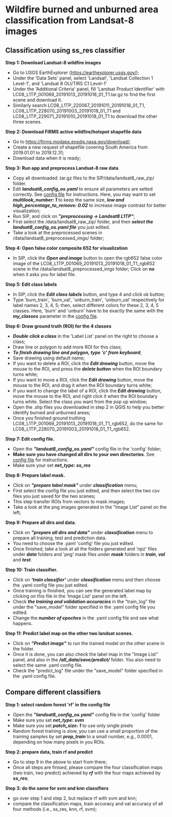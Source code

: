 # Wildfire burned and unburned area classification from Landsat-8 images
## Classification using ss_res classifier

**Step 1: Download Landsat-8 wildfire images**
- Go to USGS EarthExplorer (https://earthexplorer.usgs.gov/);
- Under the 'Data Sets' panel, select 'Landsat', 'Landsat Collection 1 Level-1', and 'Landsat 8 OLI/TIRS C1 Level-1'
- Under the 'Additional Criteria' panel, fill 'Landsat Product Identifier' with LC08_L1TP_001069_20191013_20191018_01_T1.tar.gz to find the first scene and download it. 
- Similarly search LC08_L1TP_220067_20191011_20191018_01_T1, LC08_L1TP_228070_20191003_20191018_01_T1 and LC08_L1TP_229071_20191010_20191018_01_T1 to download the other three scenes. 

**Step 2: Download FIRMS active wildfire/hotspot shapefile data**
- Go to https://firms.modaps.eosdis.nasa.gov/download/;
- Create a new request of shapefile covering South America from 2019.01.01 to 2019.12.31; 
- Download data when it is ready;

**Step 3: Run app and preprocess Landsat-8 raw data** 
- Copy all downloaded .tar.gz files to the SIP/data/landsat8_raw_zip/ folder. 
- Edit ***landsat8_config_os.yaml*** to ensure all parameters are setted correctly. See [config file](config_file.md) for instructions. Here, you may want to set ***multilook_number: 1*** to keep the same size, ***low and high_percentage_to_remove: 0.02*** to increase image contrast for better visualization;
- Run SIP, and click on ***"preprocessing -> Landsat8 L1TP"***;
- First select the /data/landsat8_raw_zip/ folder, and then ***select the landsat8_config_os.yaml file*** you just edited. 
- Take a look at the preprocessed scenes in /data/landsat8_preprocessed_imgs/ folder;

**Step 4: Open false color composite 652 for visualization**
- In SIP, click the ***Open and image*** button to open the rgb652 false color image of the LC08_L1TP_001069_20191013_20191018_01_T1_rgb652 scene in the /data/landsat8_preprocessed_imgs folder; Click on ***no*** when it asks you for label file. 


**Step 5: Edit class labels**
- In SIP, click the ***Edit class labels*** button, and type 4 and click ok button; 
- Type 'burn_train', 'burn_val', 'unburn_train', 'unburn_val' respectively for label names 2, 3, 4, 5; then, select different colors for these 2, 3, 4, 5 classes. Here, 'burn' and 'unburn' have to be exactly the same with the ***my_classes*** parameter in the [config file](config_file.md). 

**Step 6: Draw ground truth (ROI) for the 4 classes**  
- ***Double click a class*** in the 'Label List' panel on the right to choose a class; 
- Draw line or polygon to add more ROI for this class;
- ***To finish drawing line and polygon, type 'c' from keyboard***;
- Save drawing using default name;
- If you want to delete a ROI, click the ***Edit drawing*** button, move the mouse to the ROI, and press the ***delete button*** when the ROI boundary turns white;
- If you want to move a ROI, click the ***Edit drawing*** button, move the mouse to the ROI, and drag it when the ROI boundary turns white; 
- If you want to change the label of a ROI, click the ***Edit drawing*** button, move the mouse to the ROI, and right click it when the ROI boundary turns white. Select the class you want from the pop up window;
- Open the .shp files you downloaded in step 2 in QGIS to help you better identify burned and unburned areas;
- Once you finished ground truthing LC08_L1TP_001069_20191013_20191018_01_T1_rgb652, do the same for LC08_L1TP_228070_20191003_20191018_01_T1_rgb652. 

**Step 7: Edit config file.** 
- Open the ***"landsat8_config_os.yaml"*** config file in the 'config' folder;
- **Make sure you have changed all dirs to your own directories**. See [config file](config_file.md) for instructions. 
- Make sure your set ***net_type: ss_res***

**Step 8: Prepare label mask.** 
- Click on ***"prepare label mask"*** under ***classification*** menu;
- First select the config file you just edited, and then select the two csv files you just saved for the two scenes;
- This step transfer ROIs from vectors to mask images;
- Take a look at the png images generated in the "Image List" panel on the left;

**Step 9: Prepare all dirs and data.** 
- Click on ***"prepare all dirs and data"*** under ***classification*** menu to prepare all training, test and prediction data. 
- You need to choose the .yaml 'config' file you just edited. 
- Once finished, take a look at all the folders generated and 'npz' files under ***data*** folders and 'png' mask files under ***mask*** folders in ***train***, ***val*** and ***test***.  

**Step 10: Train classifier.** 
- Click on ***'train classifier'*** under ***classification*** menu and then choose the .yaml config file you just edited. 
- Once training is finished, you can see the generated label map by clicking on this file in the 'Image List' panel on the left. 
- Check ***the training and validation accuracies*** in the "train_log" file under the "save_model" folder specified in the .yaml config file you edited. 
- Change the ***number of epoches*** in the .yaml config file and see what happens. 

**Step 11: Predict label map on the other two landsat scenes.** 
- Click on ***"Predict image"*** to run the trained model on the other scene in the folder.
- Once it is done, you can also check the label map in the "Image List" panel, and also in the ***/all_data/save/predict/*** folder. You also need to select the same .yaml config file.
- Check the "predict_log" file under the "save_model" folder specified in the .yaml config file. 

## Compare different classifiers

**Step 1: select random forest 'rf' in the config file**
- Open the ***"landsat8_config_os.yaml"*** config file in the 'config' folder
- Make sure you set ***net_type: svm***
- Make sure you set ***patch_size: 1*** to use only single pixels
- Random forest training is slow, you can use a small proportion of the training samples by set ***prop_train*** to a small number, e.g., 0.0001, depending on how many pixels in you ROIs. 
 

**Step 2: prepare data, train rf and predict**
- Go to step 9 in the above to start from there; 
- Once all steps are finised, please compare the four classification maps (two train, two predict) achieved by ***rf*** with the four maps achieved by ***ss_res***;

**Step 3: do the same for svm and knn classifiers**
- go over step 1 and step 2, but replace rf with svm and knn;
- compare the classification maps, train accuracy and val accuracy of all four methods (i.e., ss_res, knn, rf, svm);



